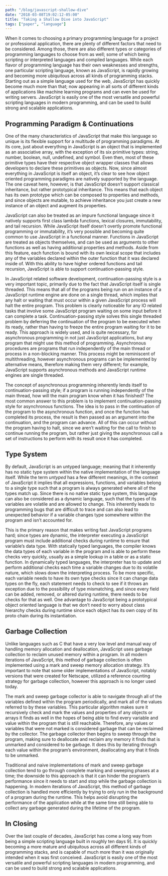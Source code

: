 ```yaml
---
path: "/blog/javascript-shallow-dive"
date: "2018-03-08T19:02:12-05:00"
title: "Taking a Shallow Dive into JavaScript"
tags: ["paper", "language"]
---
```


When it comes to choosing a primary programming language for a project or
professional application, there are plenty of different factors that need to be
considered. Among those, there are also different types or categories of
programming languages to choose from as well; some of which being scripting or
interpreted languages and compiled languages. While each flavor of programming
language has their own weaknesses and strengths, one particular scripting
language, known as JavaScript, is rapidly growing and becoming more ubiquitous
across all kinds of programming stacks. Starting out as a simple language used
for the web, JavaScript has quickly become much more than that; now appearing
in all sorts of different kinds of applications like machine learning programs
and can even be used for writing servers. JavaScript is easily one of the most
versatile and powerful scripting languages in modern programming, and can be
used to build strong and scalable applications.

## Programming Paradigm & Continuations

One of the many characteristics of JavaScript that make this language so unique
is its flexible support for a multitude of programming paradigms. At its core,
just about everything in JavaScript is an object that is implemented as an
associative array, with the exception of its six primitive types: string,
number, boolean, null, undefined, and symbol. Even then, most of these
primitive types have their respective object wrapper classes that allows
developers to declare these primitives as objects. Now, since almost everything
in JavaScript is itself an object, it’s clear to see how object oriented
programming paradigms are natively supported by the language. The one caveat
here, however, is that JavaScript doesn’t support classical inheritance, but
rather prototypical inheritance. This means that each object has its own
prototype which can be composed to properties and methods, and since objects
are mutable, to achieve inheritance you just create a new instance of an object
and augment its properties.

JavaScript can also be treated as an impure functional language since it
natively supports first class lambda functions, lexical closures, immutability,
and tail recursion. While JavaScript itself doesn’t overtly promote functional
programming or immutability, it’s very possible and becoming quite common to
use JavaScript in a functional manner. Functions in JavaScript are treated as
objects themselves, and can be used as arguments to other functions as well as
having additional properties and methods. Aside from this feature, each
function is bound with its own lexical scope that includes any of the variables
declared within the outer function that it was declared inside of. With
this ability to have higher ordered functions and tail recursion, JavaScript is
able to support continuation-passing style.

In JavaScript related software development, continuation-passing style is a
very important topic, primarily due to the fact that JavaScript itself is
single threaded. This means that all of the programs being run on an instance
of a JavaScript runtime engine are done on a single thread, which implies that
any halt or waiting that must occur within a given JavaScript process will halt
the entire program. This problem is clearly noticeable for any IO related tasks
that involve some JavaScript program waiting on some input before it can
complete a task. Continuation-passing style solves this single threaded problem
by deferring the continuation of the program to be executed when its ready,
rather than having to freeze the entire program waiting for it to be ready.
This approach is widely used, and is quite necessary, for asynchronous
programming in not just JavaScript applications, but any program that might use
this method of programming. Asynchronous procedures are programs that run
independently of the main thread or process in a non-blocking manner. This
process might be reminiscent of multithreading, however asynchronous programs
can be implemented by alternative means, therefore making them very different;
for example, JavaScript supports asynchronous methods and JavaScript runtime
engines are single threaded.

The concept of asynchronous programming inherently lends itself to
continuation-passing style; if a program is running independently of the main
thread, how will the main program know when it has finished? The most common
answer to this problem is to implement continuation-passing style for
asynchronous functions. The idea is to pass in the continuation of the program
to the asynchronous function, and once the function has completed its process,
the result is then passed as an argument into the continuation, and the program
can advance. All of this can occur without the program having to halt, since we
aren’t waiting for the call to finish to continue running the program, but
rather just giving the asynchronous call a set of instructions to perform with
its result once it has completed.

## Type System

By default, JavaScript is an untyped language; meaning that it inherently has
no static type system within the native implementation of the language itself.
While the term _untyped_ has a few different meanings, in the context of
JavaScript it implies that all expressions, functions, and variables belong to
a single type such that a program is always generated where all of the types
match up. Since there is no native static type system, this language can
also be considered as a dynamic language, such that the types of its variables
are volatile and are allowed to change. This inherently leads to programming
bugs that are difficult to trace and can also lead to unexpected behavior if a
variable changes type somewhere within the program and isn’t accounted for.

This is the primary reason that makes writing fast JavaScript programs hard;
since types are dynamic, the interpreter executing a JavaScript program must
include additional checks during runtime to ensure that variable’s data type.
With statically typed languages, the compiler knows the data types of each
variable in the program and is able to perform these checks very quickly,
usually as a simple lookup in a table or as a static function. In dynamically
typed languages, the interpreter has to update and perform additional checks
each time a variable changes due to its volatile nature, which slows down the
interpreting process. To be more specific, each variable needs to have its own
type checks since it can change data types on the fly, each statement needs to
check to see if it throws an exception due to the possibility of type
mismatching, and since every field can be added, removed, or altered during
runtime, there needs to be checks for that as well. One advantage to
JavaScript being a prototypical object oriented language is that we don’t need
to worry about class hierarchy checks during runtime since each object has its
own copy of its proto chain during its instantiation.

## Garbage Collection

Unlike languages such as C that have a very low level and manual way of
handling memory allocation and deallocation, JavaScript uses garbage collection
to reclaim unused memory within a program. In all modern iterations of
JavaScript, this method of garbage collection is often implemented using a mark
and sweep memory allocation strategy. It’s important to note that some older
implementations of JavaScript, notably versions that were created for Netscape,
utilized a reference counting strategy for garbage collection, however this
approach is no longer used today.

The mark and sweep garbage collector is able to navigate through all of the
variables defined within the program periodically, and mark all of the values
referred to by these variables. This particular algorithm makes sure it
recursively check and mark the values and properties of any objects or arrays
it finds as well in the hopes of being able to find every variable and value
within the program that is still reachable. Therefore, any values or variables
that were not marked is considered garbage that can be reclaimed by the
collector. The garbage collector then begins to sweep through the program,
making sure to deallocate and reclaim any memory it finds that is unmarked and
considered to be garbage. It does this by iterating through each value within
the program’s environment, deallocating any that it finds to be unmarked.

Traditional and naive implementations of mark and sweep garbage collection tend
to go through complete marking and sweeping phases at a time; the downside to
this approach is that it can hinder the program’s performance since it needs to
start and stop while the garbage collection is happening. In modern iterations
of JavaScript, this method of garbage collection is handled more efficiently by
trying to only run in the background of a program during the runtime. This
helps avoid disrupting the performance of the application while at the same
time still being able to collect any garbage generated during the lifetime of
the program.

## In Closing

Over the last couple of decades, JavaScript has come a long way from being a
simple scripting language built in roughly ten days 9]. It is quickly becoming
a more mature and ubiquitous across all different kinds of programming stacks,
and is capable of much more than it was originally intended when it was first
conceived. JavaScript is easily one of the most versatile and powerful
scripting languages in modern programming, and can be used to build strong and
scalable applications.
